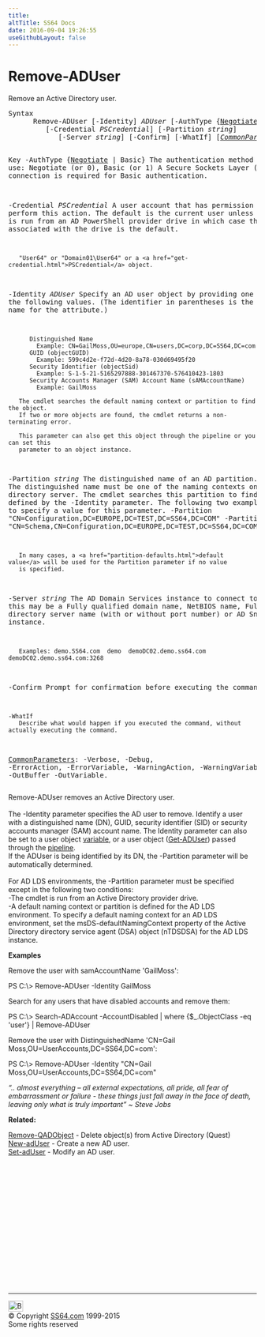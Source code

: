 ```yaml
---
title:
altTitle: SS64 Docs
date: 2016-09-04 19:26:55
useGithubLayout: false
---
```

<!-- #BeginLibraryItem "/Library/head_ps.lbi" --><!-- #EndLibraryItem --><h1>Remove-ADUser</h1> 
<p>Remove an Active Directory user.</p>
<pre>Syntax
      Remove-ADUser [-Identity] <i>ADUser</i> [-AuthType {<u>Negotiate</u> | Basic}]
         [-Credential <i>PSCredential</i>] [-Partition <i>string</i>]
            [-Server <i>string</i>] [-Confirm] [-WhatIf] [<a href="common.html"><i>CommonParameters</i></a>]

Key
   -AuthType {<u>Negotiate</u> | Basic}
       The authentication method to use: Negotiate (or 0), Basic (or 1)
       A Secure Sockets Layer (SSL) connection is required for Basic authentication.

   -Credential <i>PSCredential</i>
       A user account that has permission to perform this action.
       The default is the current user unless the cmdlet is run from an AD PowerShell provider drive
       in which case the account associated with the drive is the default.

       "User64" or "Domain01\User64" or a <a href="get-credential.html">PSCredential</a> object.

   -Identity <i>ADUser</i>
       Specify an AD user object by providing one of the following values.
       (The identifier in parentheses is the LDAP display name for the attribute.)

          Distinguished Name 
            Example: CN=GailMoss,OU=europe,CN=users,DC=corp,DC=SS64,DC=com 
          GUID (objectGUID) 
            Example: 599c4d2e-f72d-4d20-8a78-030d69495f20
          Security Identifier (objectSid) 
            Example: S-1-5-21-5165297888-301467370-576410423-1803
          Security Accounts Manager (SAM) Account Name (sAMAccountName)
            Example: GailMoss

       The cmdlet searches the default naming context or partition to find the object.
       If two or more objects are found, the cmdlet returns a non-terminating error.

       This parameter can also get this object through the pipeline or you can set this
       parameter to an object instance.

   -Partition <i>string</i>
       The distinguished name of an AD partition.
       The distinguished name must be one of the naming contexts on the current
       directory server. The cmdlet searches this partition to find the object defined by
       the -Identity parameter. 
       The following two examples show how to specify a value for this parameter.
          -Partition "CN=Configuration,DC=EUROPE,DC=TEST,DC=SS64,DC=COM"
          -Partition "CN=Schema,CN=Configuration,DC=EUROPE,DC=TEST,DC=SS64,DC=COM"
          
       In many cases, a <a href="partition-defaults.html">default value</a> will be used for the Partition parameter if no value
       is specified.

   -Server <i>string</i>
       The AD Domain Services instance to connect to, this may be a Fully qualified domain name,
       NetBIOS name, Fully qualified directory server name (with or without port number) or AD Snapshot instance.

       Examples: demo.SS64.com  demo  demoDC02.demo.ss64.com  demoDC02.demo.ss64.com:3268

   -Confirm
       Prompt for confirmation before executing the command.

    -WhatIf
       Describe what would happen if you executed the command, without actually executing the command.

   <a href="common.html">CommonParameters</a>:
       -Verbose, -Debug, -ErrorAction, -ErrorVariable, -WarningAction, -WarningVariable,
       -OutBuffer -OutVariable.</pre>
<p>Remove-ADUser  removes an Active Directory user.<br>
<br>
The <span class="code">-Identity</span> parameter specifies the AD user to remove. Identify a user with a distinguished 
name (DN), GUID, security identifier (SID) or security accounts manager (SAM) account name. The Identity parameter can also be set to a user object <a href="syntax-variables.html">variable</a>, or a user object (<a href="get-aduser.html">Get-ADUser</a>) passed through the <a href="syntax-pipeline.html">pipeline</a>. <br>
If the ADUser is being identified by its DN, the -Partition parameter will be automatically determined.<br>
<br>
For AD LDS environments, the -Partition parameter must be specified except in the following two conditions:<br>
-The cmdlet is run from an Active Directory provider drive.<br>
-A default naming context or partition is defined for the AD LDS environment. To specify a default naming context
for an AD LDS environment, set the msDS-defaultNamingContext property of the Active Directory directory service agent (DSA) object (nTDSDSA) for the AD LDS instance.</p>
<p><b>Examples</b></p>
<p>Remove the user with samAccountName 'GailMoss':</p>
<p><span class="code">PS C:\&gt; Remove-ADUser -Identity GailMoss</span></p>
<p>Search for any users that have disabled accounts and remove them: </p>
<p><span class="code">PS C:\&gt; Search-ADAccount -AccountDisabled | where {$_.ObjectClass -eq 'user'} | Remove-ADUser</span></p>
<p>Remove the user with DistinguishedName 'CN=Gail Moss,OU=UserAccounts,DC=SS64,DC=com': </p>
<p><span class="code">PS C:\&gt; Remove-ADUser -Identity "CN=Gail Moss,OU=UserAccounts,DC=SS64,DC=com"</span></p>
<p class="quote"><i> “.. almost everything – all external expectations, all pride, all fear of embarrassment or failure - these things just fall away in the face of death, leaving only what is truly important” ~ Steve Jobs</i></p>
<p><b>Related:</b></p>
<p><a href="remove-qadobject.html">Remove-QADObject</a> - Delete object(s) from Active Directory (Quest) <br>
<a href="new-aduser.html">New-adUser</a> - Create a new AD user.<br>
<a href="set-aduser.html">Set-adUser</a> - Modify an AD user.</p><!-- #BeginLibraryItem "/Library/foot_ps.lbi" --><p>
<!-- PowerShell300 -->
<ins class="adsbygoogle" style="display:inline-block;width:300px;height:250px" data-ad-client="ca-pub-6140977852749469" data-ad-slot="6253539900"></ins>
<script>
(adsbygoogle = window.adsbygoogle || []).push({});
</script></p>
<hr>
<div id="bl" class="footer"><a href="remove-aduser.html#"><img src="../images/top.png" width="30" height="22" alt="Back to the Top"></a></div>
<div id="br" class="footer, tagline">© Copyright <a href="../index.html">SS64.com</a> 1999-2015<br>
Some rights reserved</div><!-- #EndLibraryItem -->


